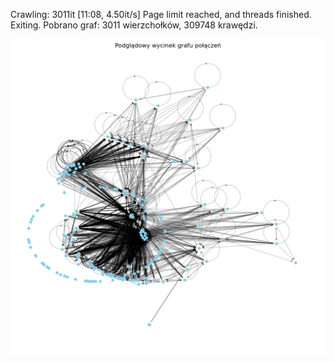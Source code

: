 Crawling: 3011it [11:08,  4.50it/s]
Page limit reached, and threads finished. Exiting.
Pobrano graf: 3011 wierzchołków, 309748 krawędzi.

![img.png](img.png)
